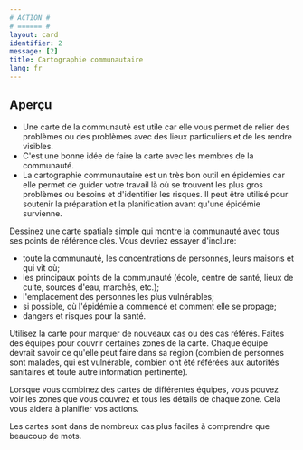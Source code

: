 ```yaml
---
# ACTION #
# ====== #
layout: card
identifier: 2 
message: [2]
title: Cartographie communautaire
lang: fr
---
```


## Aperçu

- Une carte de la communauté est utile car elle vous permet de relier des problèmes ou des problèmes avec des lieux particuliers et de les rendre visibles.
- C'est une bonne idée de faire la carte avec les membres de la communauté.
- La cartographie communautaire est un très bon outil en épidémies car elle permet de guider votre travail là où se trouvent les plus gros problèmes ou besoins et d'identifier les risques. Il peut être utilisé pour soutenir la préparation et la planification avant qu'une épidémie survienne.

Dessinez une carte spatiale simple qui montre la communauté avec tous ses points de référence clés. Vous devriez essayer d'inclure:

- toute la communauté, les concentrations de personnes, leurs maisons et qui vit où;
- les principaux points de la communauté (école, centre de santé, lieux de culte, sources d'eau, marchés, etc.);
- l'emplacement des personnes les plus vulnérables;
- si possible, où l'épidémie a commencé et comment elle se propage;
- dangers et risques pour la santé.

Utilisez la carte pour marquer de nouveaux cas ou des cas référés. Faites des équipes pour couvrir certaines zones de la carte. Chaque équipe devrait savoir ce qu'elle peut faire dans sa région (combien de personnes sont malades, qui est vulnérable, combien ont été référées aux autorités sanitaires et toute autre information pertinente).

Lorsque vous combinez des cartes de différentes équipes, vous pouvez voir les zones que vous couvrez et tous les détails de chaque zone. Cela vous aidera à planifier vos actions.

Les cartes sont dans de nombreux cas plus faciles à comprendre que beaucoup de mots.